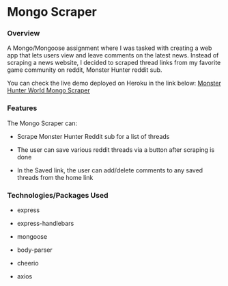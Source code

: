 # Mongo Scraper

### Overview

A Mongo/Mongoose assignment where I was tasked with creating a web app that lets users view and leave comments on the latest news. Instead of scraping a news website, I decided to scraped thread links from my favorite game community on reddit, Monster Hunter reddit sub.

You can check the live demo deployed on Heroku in the link below:
[Monster Hunter World Mongo Scraper](https://guarded-temple-45893.herokuapp.com/)


### Features

The Mongo Scraper can:

   * Scrape Monster Hunter Reddit sub for a list of threads
   
   * The user can save various reddit threads via a button after scraping is done
   
   * In the Saved link, the user can add/delete comments to any saved threads from the home link

### Technologies/Packages Used

* express

* express-handlebars

* mongoose

* body-parser

* cheerio

* axios

